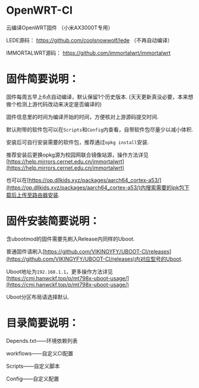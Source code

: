 # OpenWRT-CI
云编译OpenWRT固件
（小米AX3000T专用）

LEDE源码：
https://github.com/coolsnowwolf/lede （不再自动编译）

IMMORTALWRT源码：
https://github.com/immortalwrt/immortalwrt

# 固件简要说明：

固件每周五早上6点自动编译，默认保留1个历史版本. (天天更新真没必要，本来想做个检测上游代码改动来决定是否编译的)

固件信息里的时间为编译开始的时间，方便核对上游源码提交时间.

默认附带的软件包可以在`Scripts`和`Config`内查看，自带软件包尽量少以减小体积.

安装后可自行安装需要的软件包，推荐通过`opkg install`安装.

推荐安装后更换opkg源为校园网联合镜像站源，操作方法详见[https://help.mirrors.cernet.edu.cn/immortalwrt](https://help.mirrors.cernet.edu.cn/immortalwrt)

也可以在[https://op.dllkids.xyz/packages/aarch64_cortex-a53/](https://op.dllkids.xyz/packages/aarch64_cortex-a53/)内搜索需要的ipk包下载后上传至路由器安装.

# 固件安装简要说明：

含ubootmod的固件需要先刷入Release内同样的Uboot.

普通固件请刷入[https://github.com/VIKINGYFY/UBOOT-CI/releases](https://github.com/VIKINGYFY/UBOOT-CI/releases)内对应型号的Uboot.

Uboot地址为`192.168.1.1`，更多操作方法详见[https://cmi.hanwckf.top/p/mt798x-uboot-usage/](https://cmi.hanwckf.top/p/mt798x-uboot-usage/)

Uboot分区布局请选择默认.

# 目录简要说明：

Depends.txt——环境依赖列表

workflows——自定义CI配置

Scripts——自定义脚本

Config——自定义配置
